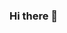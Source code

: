 ### Hi there 👋

<!--
**samuelctrlalt/samuelctrlalt** is a ✨ _special_ ✨ repository because its `README.md` (this file) appears on your GitHub profile.

Here are some ideas to get you started:

- 🔭 I’m currently working on ...
- 🌱 I’m currently learning ...
- 👯 I’m looking to collaborate on ...
- 💬 Ask me about power supply, batteries, 
- 📫 How to reach me: samuel@seyerswide.com 

-->

